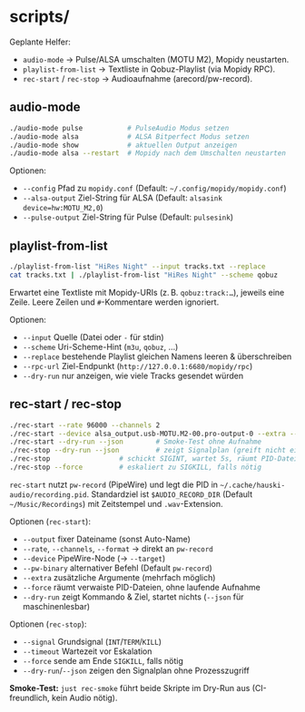 # scripts/

Geplante Helfer:

- `audio-mode`  → Pulse/ALSA umschalten (MOTU M2), Mopidy neustarten.
- `playlist-from-list` → Textliste in Qobuz-Playlist (via Mopidy RPC).
- `rec-start` / `rec-stop` → Audioaufnahme (arecord/pw-record).

## audio-mode

```bash
./audio-mode pulse           # PulseAudio Modus setzen
./audio-mode alsa            # ALSA Bitperfect Modus setzen
./audio-mode show            # aktuellen Output anzeigen
./audio-mode alsa --restart  # Mopidy nach dem Umschalten neustarten
```

Optionen:

- `--config` Pfad zu `mopidy.conf` (Default: `~/.config/mopidy/mopidy.conf`)
- `--alsa-output` Ziel-String für ALSA (Default:
  `alsasink device=hw:MOTU_M2,0`)
- `--pulse-output` Ziel-String für Pulse (Default: `pulsesink`)

## playlist-from-list

```bash
./playlist-from-list "HiRes Night" --input tracks.txt --replace
cat tracks.txt | ./playlist-from-list "HiRes Night" --scheme qobuz
```

Erwartet eine Textliste mit Mopidy-URIs (z. B. `qobuz:track:…`), jeweils
eine Zeile. Leere Zeilen und `#`-Kommentare werden ignoriert.

Optionen:

- `--input` Quelle (Datei oder `-` für stdin)
- `--scheme` Uri-Scheme-Hint (`m3u`, `qobuz`, …)
- `--replace` bestehende Playlist gleichen Namens leeren & überschreiben
- `--rpc-url` Ziel-Endpunkt (`http://127.0.0.1:6680/mopidy/rpc`)
- `--dry-run` nur anzeigen, wie viele Tracks gesendet würden

## rec-start / rec-stop

```bash
./rec-start --rate 96000 --channels 2
./rec-start --device alsa_output.usb-MOTU.M2-00.pro-output-0 --extra --latency=128
./rec-start --dry-run --json        # Smoke-Test ohne Aufnahme
./rec-stop --dry-run --json         # zeigt Signalplan (greift nicht ein)
./rec-stop                 # schickt SIGINT, wartet 5s, räumt PID-Datei auf
./rec-stop --force         # eskaliert zu SIGKILL, falls nötig
```

`rec-start` nutzt `pw-record` (PipeWire) und legt die PID in
`~/.cache/hauski-audio/recording.pid`. Standardziel ist `$AUDIO_RECORD_DIR`
(Default `~/Music/Recordings`) mit Zeitstempel und `.wav`-Extension.

Optionen (`rec-start`):

- `--output` fixer Dateiname (sonst Auto-Name)
- `--rate`, `--channels`, `--format` → direkt an `pw-record`
- `--device` PipeWire-Node (→ `--target`)
- `--pw-binary` alternativer Befehl (Default `pw-record`)
- `--extra` zusätzliche Argumente (mehrfach möglich)
- `--force` räumt verwaiste PID-Dateien, ohne laufende Aufnahme
- `--dry-run` zeigt Kommando & Ziel, startet nichts (`--json` für
  maschinenlesbar)

Optionen (`rec-stop`):

- `--signal` Grundsignal (`INT`/`TERM`/`KILL`)
- `--timeout` Wartezeit vor Eskalation
- `--force` sende am Ende `SIGKILL`, falls nötig
- `--dry-run`/`--json` zeigen den Signalplan ohne Prozesszugriff

**Smoke-Test:** `just rec-smoke` führt beide Skripte im Dry-Run aus
(CI-freundlich, kein Audio nötig).
